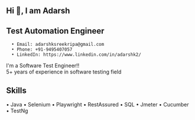 ## Hi 👋, I am Adarsh
## Test Automation Engineer

      • Email: adarshksreekripa@gmail.com  
      • Phone: +91-9495407057  
      • LinkedIn: https://www.linkedin.com/in/adarshk2/  

I'm a Software Test Engineer!!  
5+ years of experience in software testing field

## Skills  
• Java
• Selenium
• Playwright
• RestAssured
• SQL
• Jmeter
• Cucumber
• TestNg

  

  


<!--
**Adarsh409/Adarsh409** is a ✨ _special_ ✨ repository because its `README.md` (this file) appears on your GitHub profile.

Here are some ideas to get you started:

- 🔭 I’m currently working on ...
- 🌱 I’m currently learning ...
- 👯 I’m looking to collaborate on ...
- 🤔 I’m looking for help with ...
- 💬 Ask me about ...
- 📫 How to reach me: ...
- 😄 Pronouns: ...
- ⚡ Fun fact: ...
-->
